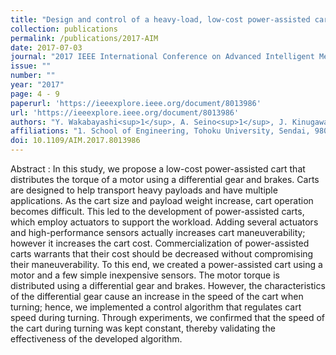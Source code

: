 ```yaml
---
title: "Design and control of a heavy-load, low-cost power-assisted cart using brakes and a differential gear system"
collection: publications
permalink: /publications/2017-AIM
date: 2017-07-03
journal: "2017 IEEE International Conference on Advanced Intelligent Mechatronics (AIM)"
issue: ""
number: ""
year: "2017"
page: 4 - 9
paperurl: 'https://ieeexplore.ieee.org/document/8013986'
url: 'https://ieeexplore.ieee.org/document/8013986'
authors: "Y. Wakabayashi<sup>1</sup>, A. Seino<sup>1</sup>, J. Kinugawa<sup>1</sup>, K. Kosuge<sup>1</sup>"
affiliations: "1. School of Engineering, Tohoku University, Sendai, 980-8579, Japan <br>"
doi: 10.1109/AIM.2017.8013986
---
```

Abstract
:	In this study, we propose a low-cost power-assisted cart that distributes the torque of a motor using a differential gear and brakes. Carts are designed to help transport heavy payloads and have multiple applications. As the cart size and payload weight increase, cart operation becomes difficult. This led to the development of power-assisted carts, which employ actuators to support the workload. Adding several actuators and high-performance sensors actually increases cart maneuverability; however it increases the cart cost. Commercialization of power-assisted carts warrants that their cost should be decreased without compromising their maneuverability. To this end, we created a power-assisted cart using a motor and a few simple inexpensive sensors. The motor torque is distributed using a differential gear and brakes. However, the characteristics of the differential gear cause an increase in the speed of the cart when turning; hence, we implemented a control algorithm that regulates cart speed during turning. Through experiments, we confirmed that the speed of the cart during turning was kept constant, thereby validating the effectiveness of the developed algorithm.
